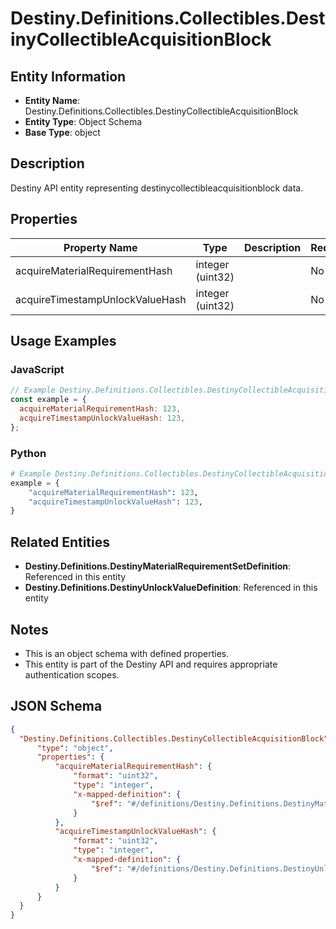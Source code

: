 # Destiny.Definitions.Collectibles.DestinyCollectibleAcquisitionBlock

## Entity Information
- **Entity Name**: Destiny.Definitions.Collectibles.DestinyCollectibleAcquisitionBlock
- **Entity Type**: Object Schema
- **Base Type**: object

## Description
Destiny API entity representing destinycollectibleacquisitionblock data.

## Properties

| Property Name | Type | Description | Required |
|---------------|------|-------------|----------|
| acquireMaterialRequirementHash | integer (uint32) |  | No |
| acquireTimestampUnlockValueHash | integer (uint32) |  | No |

## Usage Examples

### JavaScript
```javascript
// Example Destiny.Definitions.Collectibles.DestinyCollectibleAcquisitionBlock object
const example = {
  acquireMaterialRequirementHash: 123,
  acquireTimestampUnlockValueHash: 123,
};
```

### Python
```python
# Example Destiny.Definitions.Collectibles.DestinyCollectibleAcquisitionBlock object
example = {
    "acquireMaterialRequirementHash": 123,
    "acquireTimestampUnlockValueHash": 123,
}
```

## Related Entities
- **Destiny.Definitions.DestinyMaterialRequirementSetDefinition**: Referenced in this entity
- **Destiny.Definitions.DestinyUnlockValueDefinition**: Referenced in this entity

## Notes
- This is an object schema with defined properties.
- This entity is part of the Destiny API and requires appropriate authentication scopes.

## JSON Schema
```json
{
  "Destiny.Definitions.Collectibles.DestinyCollectibleAcquisitionBlock":   {
      "type": "object",
      "properties": {
          "acquireMaterialRequirementHash": {
              "format": "uint32",
              "type": "integer",
              "x-mapped-definition": {
                  "$ref": "#/definitions/Destiny.Definitions.DestinyMaterialRequirementSetDefinition"
              }
          },
          "acquireTimestampUnlockValueHash": {
              "format": "uint32",
              "type": "integer",
              "x-mapped-definition": {
                  "$ref": "#/definitions/Destiny.Definitions.DestinyUnlockValueDefinition"
              }
          }
      }
  }
}
```
